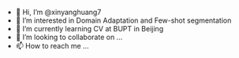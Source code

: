 - 👋 Hi, I’m @xinyanghuang7
- 👀 I’m interested in Domain Adaptation and Few-shot segmentation
- 🌱 I’m currently learning CV at BUPT in Beijing
- 💞️ I’m looking to collaborate on ...
- 📫 How to reach me ...

<!---
xinyanghuang7/xinyanghuang7 is a ✨ special ✨ repository because its `README.md` (this file) appears on your GitHub profile.
You can click the Preview link to take a look at your changes.
--->
